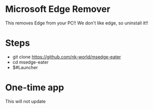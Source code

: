 # Microsoft Edge Remover
This removes Edge from your PC!!
We don't like edge, so uninstall it!!

# Steps
- git clone https://github.com/nk-world/msedge-eater
- cd msedge-eater
- $#Launcher

# One-time app
This will not update
